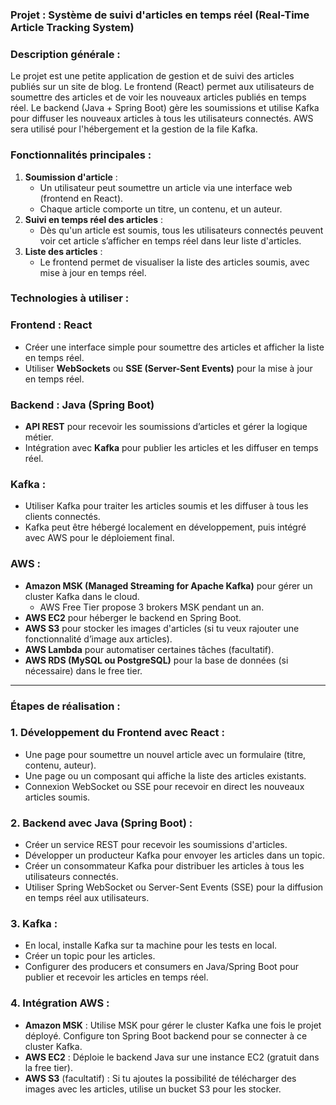 ### **Projet : Système de suivi d'articles en temps réel (Real-Time Article Tracking System)**

### **Description générale :**

Le projet est une petite application de gestion et de suivi des articles publiés sur un site de blog. Le frontend (React) permet aux utilisateurs de soumettre des articles et de voir les nouveaux articles publiés en temps réel. Le backend (Java + Spring Boot) gère les soumissions et utilise Kafka pour diffuser les nouveaux articles à tous les utilisateurs connectés. AWS sera utilisé pour l'hébergement et la gestion de la file Kafka.

### **Fonctionnalités principales :**

1. **Soumission d'article** :
   - Un utilisateur peut soumettre un article via une interface web (frontend en React).
   - Chaque article comporte un titre, un contenu, et un auteur.
2. **Suivi en temps réel des articles** :
   - Dès qu'un article est soumis, tous les utilisateurs connectés peuvent voir cet article s’afficher en temps réel dans leur liste d'articles.
3. **Liste des articles** :
   - Le frontend permet de visualiser la liste des articles soumis, avec mise à jour en temps réel.

### **Technologies à utiliser :**

### **Frontend : React**

- Créer une interface simple pour soumettre des articles et afficher la liste en temps réel.
- Utiliser **WebSockets** ou **SSE (Server-Sent Events)** pour la mise à jour en temps réel.

### **Backend : Java (Spring Boot)**

- **API REST** pour recevoir les soumissions d’articles et gérer la logique métier.
- Intégration avec **Kafka** pour publier les articles et les diffuser en temps réel.

### **Kafka :**

- Utiliser Kafka pour traiter les articles soumis et les diffuser à tous les clients connectés.
- Kafka peut être hébergé localement en développement, puis intégré avec AWS pour le déploiement final.

### **AWS :**

- **Amazon MSK (Managed Streaming for Apache Kafka)** pour gérer un cluster Kafka dans le cloud.
  - AWS Free Tier propose 3 brokers MSK pendant un an.
- **AWS EC2** pour héberger le backend en Spring Boot.
- **AWS S3** pour stocker les images d'articles (si tu veux rajouter une fonctionnalité d’image aux articles).
- **AWS Lambda** pour automatiser certaines tâches (facultatif).
- **AWS RDS (MySQL ou PostgreSQL)** pour la base de données (si nécessaire) dans le free tier.

---

### **Étapes de réalisation :**

### 1. **Développement du Frontend avec React :**

- Une page pour soumettre un nouvel article avec un formulaire (titre, contenu, auteur).
- Une page ou un composant qui affiche la liste des articles existants.
- Connexion WebSocket ou SSE pour recevoir en direct les nouveaux articles soumis.

### 2. **Backend avec Java (Spring Boot) :**

- Créer un service REST pour recevoir les soumissions d'articles.
- Développer un producteur Kafka pour envoyer les articles dans un topic.
- Créer un consommateur Kafka pour distribuer les articles à tous les utilisateurs connectés.
- Utiliser Spring WebSocket ou Server-Sent Events (SSE) pour la diffusion en temps réel aux utilisateurs.

### 3. **Kafka :**

- En local, installe Kafka sur ta machine pour les tests en local.
- Créer un topic pour les articles.
- Configurer des producers et consumers en Java/Spring Boot pour publier et recevoir les articles en temps réel.

### 4. **Intégration AWS :**

- **Amazon MSK** : Utilise MSK pour gérer le cluster Kafka une fois le projet déployé. Configure ton Spring Boot backend pour se connecter à ce cluster Kafka.
- **AWS EC2** : Déploie le backend Java sur une instance EC2 (gratuit dans la free tier).
- **AWS S3** (facultatif) : Si tu ajoutes la possibilité de télécharger des images avec les articles, utilise un bucket S3 pour les stocker.
